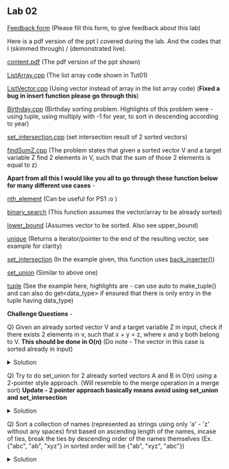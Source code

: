 ## Lab 02

  [Feedback form](https://docs.google.com/forms/d/e/1FAIpQLScLeIezAu3Bueokx98FzaNraoK_90lxMd6trBRnnNLXKQjojg/viewform?usp=sf_link) (Please fill this form, to give feedback about this lab)

Here is a pdf version of the ppt I covered during the lab. And the codes that I (skimmed through) / (demonstrated live).

  [content.pdf](https://sidhant007.github.io/CS2040C/lab02/content.pdf) (The pdf version of the ppt shown)

  [ListArray.cpp](https://sidhant007.github.io/CS2040C/lab02/ListArray.cpp) (The list array code shown in Tut01)

  [ListVector.cpp](https://sidhant007.github.io/CS2040C/lab02/ListVector.cpp) (Using vector instead of array in the list array code) (**Fixed a bug in insert function please go through this**)

  [Birthday.cpp](https://sidhant007.github.io/CS2040C/lab02/Birthday.cpp) (Birthday sorting problem. Highlights of this problem were - using tuple, using multiply with -1 for year, to sort in descending according to year)

  [set_intersection.cpp](https://sidhant007.github.io/CS2040C/lab02/set_intersection.cpp) (set intersection result of 2 sorted vectors)

  [findSumZ.cpp](https://sidhant007.github.io/CS2040C/lab02/findSumZ.cpp) (The problem states that given a sorted vector V and a target variable Z find 2 elements in V, such that the sum of those 2 elements is equal to z)

  **Apart from all this I would like you all to go through these function below for many different use cases** - 

  [nth_element](http://en.cppreference.com/w/cpp/algorithm/nth_element) (Can be useful for PS1 :o )

  [binary_search](http://en.cppreference.com/w/cpp/algorithm/binary_search) (This function assumes the vector/array to be already sorted)

  [lower_bound](http://en.cppreference.com/w/cpp/algorithm/lower_bound) (Assumes vector to be sorted. Also see upper_bound)
  
  [unique](http://en.cppreference.com/w/cpp/algorithm/unique) (Returns a iterator/pointer to the end of the resulting vector, see example for clarity)

  [set_intersection](http://en.cppreference.com/w/cpp/algorithm/set_intersection) (In the example given, this function uses [back_inserter()](http://en.cppreference.com/w/cpp/iterator/back_inserter))

  [set_union](http://en.cppreference.com/w/cpp/algorithm/set_union) (Similar to above one)
  
  [tuple](http://en.cppreference.com/w/cpp/utility/tuple/get) (See the example here, highlights are - can use auto to make_tuple() and can also do get&lt;data_type&gt; if ensured that there is only entry in the tuple having data_type)

**Challenge Questions** - 

Q) Given an already sorted vector V and a target variable Z in input, check if there exists 2 elements in v, such that x + y = z, where x and y both belong to V. **This should be done in O(n)** (Do note - The vector in this case is sorted already in input)

<details>
  <summary>Solution</summary>
  <pre>
  // Let the vector be V and the target be Z. Assuming V to be sorted.
  int l = 0;
  for(int r = (int)V.size() - 1; r >= 0; r--) {
    while(V[l] + V[r] < z and l + 1 < r)  l++;
    if(V[l] + V[r]  == z) {
      cout<<"Found --> "<<V[l]<<" "<<V[r]<<endl;
      break;
    }
  }
  </pre>
</details>

Q) Try to do set_union for 2 already sorted vectors A and B in O(n) using a 2-pointer style approach. (Will resemble to the merge operation in a merge sort)
**Update - 2 pointer approach basically means avoid using set_union and set_intersection**

<details>
  <summary>Solution</summary>

</details>

Q) Sort a collection of names (represented as strings using only 'a' - 'z' without any spaces) first based on ascending length of the names, incase of ties, break the ties by descending order of the names themselves (Ex. {"abc", "ab", "xyz"} in sorted order will be {"ab", "xyz", "abc"})

<details>
  <summary>Solution</summary>
  The broad idea is to make a pair<int, string> where pair.first = -1 * length_of_the_string and pair.second = the string itself, so now we sort a vector of these pairs and then reverse it. One alternate approach is to define your own comparator function and another alternate approach but slightly complicated is to remap 'a' to 'z' , 'b' to 'y', 'c' to 'x' and so on, now the strings will "kind of look like negated strings", so now you could just sort the entire thing, using +1 * length_of_the_string in pair.first.
</details>
